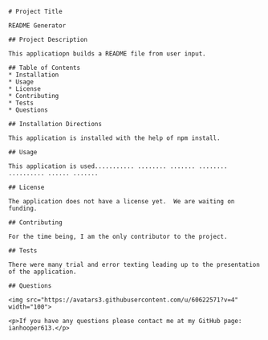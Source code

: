 
    # Project Title 

    README Generator  

    ## Project Description 

    This applicatiopn builds a README file from user input.  

    ## Table of Contents
    * Installation 
    * Usage
    * License
    * Contributing
    * Tests
    * Questions
 
    ## Installation Directions 

    This application is installed with the help of npm install. 

    ## Usage 

    This application is used........... ........ ....... ........ .......... ...... .......  

    ## License 

    The application does not have a license yet.  We are waiting on funding. 
 
    ## Contributing 

    For the time being, I am the only contributor to the project. 

    ## Tests 

    There were many trial and error texting leading up to the presentation of the application. 

    ## Questions 

    <img src="https://avatars3.githubusercontent.com/u/60622571?v=4" width="100"> 

    <p>If you have any questions please contact me at my GitHub page: ianhooper613.</p>
    